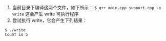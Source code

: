 1. 当前目录下编译这两个文件，如下所示：
`$ g++ main.cpp support.cpp -o write`
这会产生 write 可执行程序
2. 尝试执行 write，它会产生下列结果：
```
$ ./write
Count is 5
```